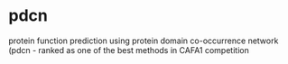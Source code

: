 # pdcn
protein function prediction using protein domain co-occurrence network (pdcn - ranked as one of the best methods in CAFA1 competition
